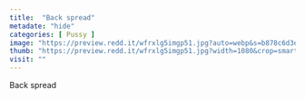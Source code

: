 ```yaml
---
title:  "Back spread"
metadate: "hide"
categories: [ Pussy ]
image: "https://preview.redd.it/wfrxlg5imgp51.jpg?auto=webp&s=b878c6d3eb3b9d185383214fd102a075e38f05e7"
thumb: "https://preview.redd.it/wfrxlg5imgp51.jpg?width=1080&crop=smart&auto=webp&s=78d9babf079e9a494eb81d29e54b6d45cf515d84"
visit: ""
---
```

Back spread
